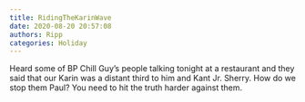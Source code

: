 ```yaml
---
title: RidingTheKarinWave
date: 2020-08-20 20:57:08
authors: Ripp
categories: Holiday
---
```


 Heard some of BP Chill Guy’s people talking tonight at a restaurant and they said that our Karin was a distant third to him and Kant Jr. Sherry. How do we stop them Paul? You need to hit the truth harder against them.
